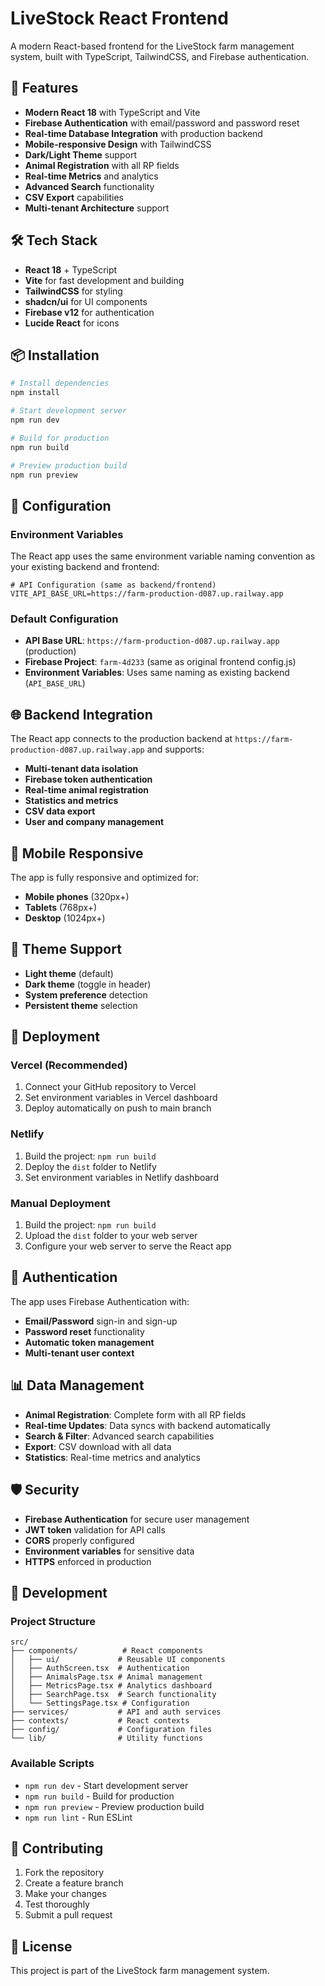# LiveStock React Frontend

A modern React-based frontend for the LiveStock farm management system, built with TypeScript, TailwindCSS, and Firebase authentication.

## 🚀 Features

- **Modern React 18** with TypeScript and Vite
- **Firebase Authentication** with email/password and password reset
- **Real-time Database Integration** with production backend
- **Mobile-responsive Design** with TailwindCSS
- **Dark/Light Theme** support
- **Animal Registration** with all RP fields
- **Real-time Metrics** and analytics
- **Advanced Search** functionality
- **CSV Export** capabilities
- **Multi-tenant Architecture** support

## 🛠️ Tech Stack

- **React 18** + TypeScript
- **Vite** for fast development and building
- **TailwindCSS** for styling
- **shadcn/ui** for UI components
- **Firebase v12** for authentication
- **Lucide React** for icons

## 📦 Installation

```bash
# Install dependencies
npm install

# Start development server
npm run dev

# Build for production
npm run build

# Preview production build
npm run preview
```

## 🔧 Configuration

### Environment Variables

The React app uses the same environment variable naming convention as your existing backend and frontend:

```env
# API Configuration (same as backend/frontend)
VITE_API_BASE_URL=https://farm-production-d087.up.railway.app
```

### Default Configuration

- **API Base URL**: `https://farm-production-d087.up.railway.app` (production)
- **Firebase Project**: `farm-4d233` (same as original frontend config.js)
- **Environment Variables**: Uses same naming as existing backend (`API_BASE_URL`)

## 🌐 Backend Integration

The React app connects to the production backend at `https://farm-production-d087.up.railway.app` and supports:

- **Multi-tenant data isolation**
- **Firebase token authentication**
- **Real-time animal registration**
- **Statistics and metrics**
- **CSV data export**
- **User and company management**

## 📱 Mobile Responsive

The app is fully responsive and optimized for:
- **Mobile phones** (320px+)
- **Tablets** (768px+)
- **Desktop** (1024px+)

## 🎨 Theme Support

- **Light theme** (default)
- **Dark theme** (toggle in header)
- **System preference** detection
- **Persistent theme** selection

## 🚀 Deployment

### Vercel (Recommended)

1. Connect your GitHub repository to Vercel
2. Set environment variables in Vercel dashboard
3. Deploy automatically on push to main branch

### Netlify

1. Build the project: `npm run build`
2. Deploy the `dist` folder to Netlify
3. Set environment variables in Netlify dashboard

### Manual Deployment

1. Build the project: `npm run build`
2. Upload the `dist` folder to your web server
3. Configure your web server to serve the React app

## 🔐 Authentication

The app uses Firebase Authentication with:
- **Email/Password** sign-in and sign-up
- **Password reset** functionality
- **Automatic token management**
- **Multi-tenant user context**

## 📊 Data Management

- **Animal Registration**: Complete form with all RP fields
- **Real-time Updates**: Data syncs with backend automatically
- **Search & Filter**: Advanced search capabilities
- **Export**: CSV download with all data
- **Statistics**: Real-time metrics and analytics

## 🛡️ Security

- **Firebase Authentication** for secure user management
- **JWT token** validation for API calls
- **CORS** properly configured
- **Environment variables** for sensitive data
- **HTTPS** enforced in production

## 📝 Development

### Project Structure

```
src/
├── components/          # React components
│   ├── ui/             # Reusable UI components
│   ├── AuthScreen.tsx  # Authentication
│   ├── AnimalsPage.tsx # Animal management
│   ├── MetricsPage.tsx # Analytics dashboard
│   ├── SearchPage.tsx  # Search functionality
│   └── SettingsPage.tsx # Configuration
├── services/           # API and auth services
├── contexts/           # React contexts
├── config/             # Configuration files
└── lib/                # Utility functions
```

### Available Scripts

- `npm run dev` - Start development server
- `npm run build` - Build for production
- `npm run preview` - Preview production build
- `npm run lint` - Run ESLint

## 🤝 Contributing

1. Fork the repository
2. Create a feature branch
3. Make your changes
4. Test thoroughly
5. Submit a pull request

## 📄 License

This project is part of the LiveStock farm management system.